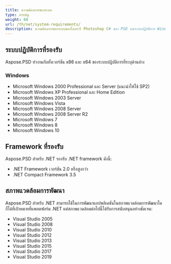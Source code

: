 ```yaml
---
title: ความต้องการของระบบ
type: สารบัญ
weight: 60
url: /th/net/system-requirements/
description: ความต้องการของระบบของไลบรารี Photoshop C# ของ PSD บนระบบปฏิบัติการ Windows และ Linux
---
```


## **ระบบปฏิบัติการที่รองรับ**
Aspose.PSD ทำงานกับทั้งเวอร์ชัน x86 และ x64 ของระบบปฏิบัติการที่ระบุด้านล่าง
### **Windows**
- Microsoft Windows 2000 Professional และ Server (แนะนำให้ใช้ SP2)
- Microsoft Windows XP Professional และ Home Edition
- Microsoft Windows 2003 Server
- Microsoft Windows Vista
- Microsoft Windows 2008 Server
- Microsoft Windows 2008 Server R2
- Microsoft Windows 7
- Microsoft Windows 8
- Microsoft Windows 10

## **Framework ที่รองรับ**
Aspose.PSD สำหรับ .NET รองรับ .NET framework ดังนี้:

- .NET Framework เวอร์ชัน 2.0 หรือสูงกว่า
- .NET Compact Framework 3.5

## **สภาพแวดล้อมการพัฒนา**
Aspose.PSD สำหรับ .NET สามารถใช้ในการพัฒนาแอปพลิเคชันในสภาพแวดล้อมการพัฒนาใดก็ได้ที่เป้าหมายที่แพลตฟอร์ม .NET แต่สภาพแวดล้อมต่อไปนี้ได้รับการสนับสนุนอย่างชัดเจน:

- Visual Studio 2005
- Visual Studio 2008
- Visual Studio 2010
- Visual Studio 2012
- Visual Studio 2013
- Visual Studio 2015
- Visual Studio 2017
- Visual Studio 2019
